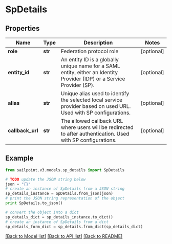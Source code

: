 # SpDetails


## Properties

Name | Type | Description | Notes
------------ | ------------- | ------------- | -------------
**role** | **str** | Federation protocol role | [optional] 
**entity_id** | **str** | An entity ID is a globally unique name for a SAML entity, either an Identity Provider (IDP) or a Service Provider (SP). | [optional] 
**alias** | **str** | Unique alias used to identify the selected local service provider based on used URL. Used with SP configurations. | [optional] 
**callback_url** | **str** | The allowed callback URL where users will be redirected to after authentication. Used with SP configurations. | [optional] 

## Example

```python
from sailpoint.v3.models.sp_details import SpDetails

# TODO update the JSON string below
json = "{}"
# create an instance of SpDetails from a JSON string
sp_details_instance = SpDetails.from_json(json)
# print the JSON string representation of the object
print SpDetails.to_json()

# convert the object into a dict
sp_details_dict = sp_details_instance.to_dict()
# create an instance of SpDetails from a dict
sp_details_form_dict = sp_details.from_dict(sp_details_dict)
```
[[Back to Model list]](../README.md#documentation-for-models) [[Back to API list]](../README.md#documentation-for-api-endpoints) [[Back to README]](../README.md)


